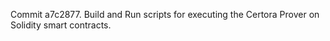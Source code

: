 Commit a7c2877.                    Build and Run scripts for executing the Certora Prover on Solidity smart contracts.